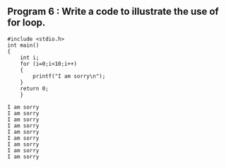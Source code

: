## Program 6 : Write a code to illustrate the use of for loop.
```
#include <stdio.h>
int main()
{
    int i;
    for (i=0;i<10;i++)
    {
        printf("I am sorry\n");
    }
    return 0;
    }
```
```output:I am sorry
I am sorry
I am sorry
I am sorry
I am sorry
I am sorry
I am sorry
I am sorry
I am sorry
I am sorry
